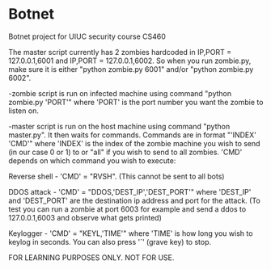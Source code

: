 # Botnet
Botnet project for UIUC security course CS460

The master script currently has 2 zombies hardcoded in  IP,PORT = 127.0.0.1,6001 and IP,PORT = 127.0.0.1,6002. So when you run zombie.py, make sure it is either "python zombie.py 6001" and/or "python zombie.py 6002".

-zombie script is run on infected machine using command "python zombie.py 'PORT'" where 'PORT' is the port number you want the zombie to listen on.

-master script is run on the host machine using command "python master.py". It then waits for commands. Commands are in format "'INDEX' 'CMD'" where 'INDEX' is the index of the zombie machine you wish to send (in our case 0 or 1) to or "all" if you wish to send to all zombies. 'CMD' depends on which command you wish to execute:

Reverse shell - 'CMD' = "RVSH". (This cannot be sent to all bots)

DDOS attack - 'CMD' = "DDOS,'DEST_IP','DEST_PORT'" where 'DEST_IP' and 'DEST_PORT' are the destination ip address and port for the attack. (To test you can run a zombie at port 6003 for example and send a ddos to 127.0.0.1,6003 and observe what gets printed)

Keylogger - 'CMD' = "KEYL,'TIME'" where 'TIME' is how long you wish to keylog in seconds. You can also press '`' (grave key) to stop.




FOR LEARNING PURPOSES ONLY. NOT FOR USE.
